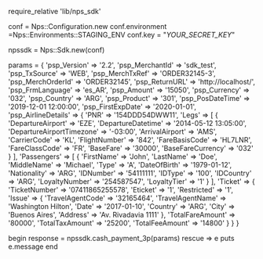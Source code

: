 require_relative 'lib/nps_sdk'

conf = Nps::Configuration.new
conf.environment =Nps::Environments::STAGING_ENV
conf.key = "_YOUR_SECRET_KEY_"

npssdk = Nps::Sdk.new(conf)

params = {
    'psp_Version' => '2.2',
    'psp_MerchantId' => 'sdk_test',
    'psp_TxSource' => 'WEB',
    'psp_MerchTxRef' => 'ORDER32145-3',
    'psp_MerchOrderId' => 'ORDER32145',
    'psp_ReturnURL' => 'http://localhost/',
    'psp_FrmLanguage' => 'es_AR',
    'psp_Amount' => '15050',
    'psp_Currency' => '032',
    'psp_Country' => 'ARG',
    'psp_Product' => '301',
    'psp_PosDateTime' => '2019-12-01 12:00:00',
    'psp_FirstExpDate' => '2020-01-01',
    'psp_AirlineDetails'  => {
        'PNR' => '154DDD54DWW11',
        'Legs'  => [
            {
                'DepartureAirport' => 'EZE',
                'DepartureDatetime' => '2014-05-12 13:05:00',
                'DepartureAirportTimezone' => '-03:00',
                'ArrivalAirport' => 'AMS',
                'CarrierCode' => 'KL',
                'FlightNumber' => '842',
                'FareBasisCode' => 'HL7LNR',
                'FareClassCode' => 'FR',
                'BaseFare' => '30000',
                'BaseFareCurrency' => '032'
            }
        ],
        'Passengers'  => [
            {
                'FirstName' => 'John',
                'LastName' => 'Doe',
                'MiddleName' => 'Michael',
                'Type' => 'A',
                'DateOfBirth' => '1979-01-12',
                'Nationality' => 'ARG',
                'IDNumber' => '54111111',
                'IDType' => '100',
                'IDCountry' => 'ARG',
                'LoyaltyNumber' => '254587547',
                'LoyaltyTier' => '1'
            }
        ],
        'Ticket'  => {
            'TicketNumber' => '07411865255578',
            'Eticket' => '1',
            'Restricted' => '1',
            'Issue'  => {
                'TravelAgentCode' => '32165464',
                'TravelAgentName' => 'Washington Hilton',
                'Date' => '2017-01-10',
                'Country' => 'ARG',
                'City' => 'Buenos Aires',
                'Address' => 'Av. Rivadavia 1111'
                    },
            'TotalFareAmount' => '80000',
            'TotalTaxAmount' => '25200',
            'TotalFeeAmount' => '14800'
            }
    }
}

begin 
    response = npssdk.cash_payment_3p(params) 
rescue => e 
    puts e.message 
end 
